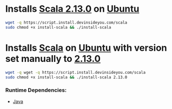 # Installs [Scala 2.13.0](https://www.scala-lang.org/) on [Ubuntu](https://www.ubuntu.com/)

```bash
wget -q https://script.install.devinsideyou.com/scala
sudo chmod +x install-scala && ./install-scala
```

# Installs [Scala](https://www.scala-lang.org/) on [Ubuntu](https://www.ubuntu.com/) with version set manually to [2.13.0](https://www.scala-lang.org/download/all.html)

```bash
wget -q wget -q https://script.install.devinsideyou.com/scala
sudo chmod +x install-scala && ./install-scala 2.13.0
```

### Runtime Dependencies:
* [Java](https://github.com/DevInsideYou/install-java)
